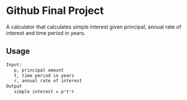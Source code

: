 # Github Final Project

A calculator that calculates simple interest given principal, annual rate of interest and time period in years.

## Usage

```bash
Input:
   p, principal amount
   t, time period in years
   r, annual rate of interest
Output
   simple interest = p*t*r
```
